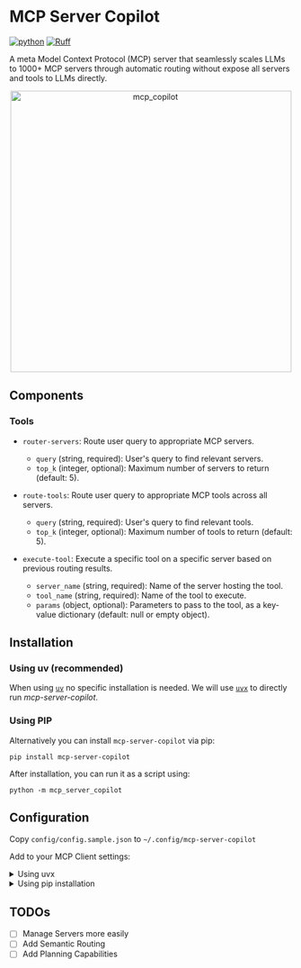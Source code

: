 # MCP Server Copilot

[![python](https://img.shields.io/badge/-Python_3.10_%7C_3.11_%7C_3.12-blue?logo=python&logoColor=white&style=flat-square)](https://github.com/tshu-w/lightning-template)
[![Ruff](https://img.shields.io/endpoint?url=https://raw.githubusercontent.com/astral-sh/ruff/main/assets/badge/v2.json&style=flat-square)](https://github.com/astral-sh/ruff)

A meta Model Context Protocol (MCP) server that seamlessly scales LLMs to 1000+ MCP servers through automatic routing without expose all servers and tools to LLMs directly.

<p align="center">
  <img src="https://github.com/user-attachments/assets/1ba57685-f06e-4cca-b696-ecaba7e6c7e9" alt="mcp_copilot" style="max-width:100%; height:auto; width:500px;">
</p>

## Components

### Tools

- `router-servers`: Route user query to appropriate MCP servers.
  - `query` (string, required): User's query to find relevant servers.
  - `top_k` (integer, optional): Maximum number of servers to return (default: 5).

- `route-tools`: Route user query to appropriate MCP tools across all servers.
  - `query` (string, required): User's query to find relevant tools.
  - `top_k` (integer, optional): Maximum number of tools to return (default: 5).

- `execute-tool`: Execute a specific tool on a specific server based on previous routing results.
  - `server_name` (string, required): Name of the server hosting the tool.
  - `tool_name` (string, required): Name of the tool to execute.
  - `params` (object, optional): Parameters to pass to the tool, as a key-value dictionary (default: null or empty object).

## Installation

### Using uv (recommended)

When using [`uv`](https://docs.astral.sh/uv/) no specific installation is needed. We will
use [`uvx`](https://docs.astral.sh/uv/guides/tools/) to directly run *mcp-server-copilot*.

### Using PIP

Alternatively you can install `mcp-server-copilot` via pip:

```
pip install mcp-server-copilot
```

After installation, you can run it as a script using:

```
python -m mcp_server_copilot
```

## Configuration

Copy `config/config.sample.json` to `~/.config/mcp-server-copilot`

Add to your MCP Client settings:

<details>
<summary>Using uvx</summary>

```json
"mcpServers": {
  "copilot": {
    "command": "uvx",
    "args": ["mcp-server-copilot", "--config", "~/.config/mcp-server-copilot/config.json"]
  }
}
```
</details>

<details>
<summary>Using pip installation</summary>

```json
"mcpServers": {
  "copilot": {
    "command": "python",
    "args": ["-m", "mcp_server_copilot", "--config", "~/.config/mcp-server-copilot/config.json"]
  }
}
```
</details>

## TODOs

- [ ] Manage Servers more easily
- [ ] Add Semantic Routing
- [ ] Add Planning Capabilities
